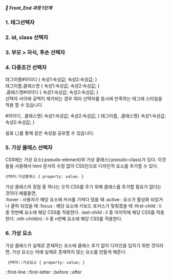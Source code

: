 ##### 🍑  Front_End 과정 1단계 


### 1. 태그선택자  



### 2. id, class 선택자 



### 3. 부모 >  자식, 후손 선택자



### 4. 다중조건 선택자


태그이름#아이디 { 속성1:속성값; 속성2:속성값; }   
태그이름.클래스명 { 속성1:속성값; 속성2:속성값; }  
.클래스명#아이디 { 속성1:속성값; 속성2:속성값; }  
선택자 사이에 공백이 제거되는 경우 여러 선택자를 동시에 만족하는 태그에 스타일을 적용 할 수 있습니다  

#아이디, .클래스명{ 속성1:속성값; 속성2:속성값; } 
태그이름, .클래스명{ 속성1:속성값; 속성2:속성값; } 

쉼표 (,)를 통해  같은 속성을 공유할 수 있습니다. 

### 5. 가상 클래스 선택자
CSS에는 가상 요소(:pseudo-element)와 가상 클래스(:pseudo-class)가 있다. 이것들을 사용해서 html 문서의 수정 없이 CSS만으로 디자인적 요소를 추가할 수 있다.  

``` 선택자:가상클래스 { property: value; }  ```

가상 클래스의 장점 중 하나는 오직 CSS를 주기 위해 클래스를 추가할 필요가 없다는 것이다
예를들면,  
:hover : 사용자가 해당 요소에 커서를 가져다 댔을 때
:active : 요소가 활성화 되었거나 클릭 되었을 때
:focus : 해당 요소에 키보드 포커스가 맞춰졌을 때
:first-child : li 중 첫번쩨 요소에 해당 CSS를 적용한다.
:last-child : li 중 마지막에 해당 CSS를 적용한다.
:nth-child(n) : li 중 n번쩨 요소에 해당 CSS를 적용한다.

### 6. 가상 요소  
가상 클래스가 실제로 존재하는 요소에 클래스 추가 없이 디자인을 입히기 위한 것이라면, 가상 요소는 아예 실제로 존재하지 않는 요소를 만들게 해준다.

```
 선택자::가상요소 { property: value; }
```
::first-line 
::first-letter 
::before
::after





